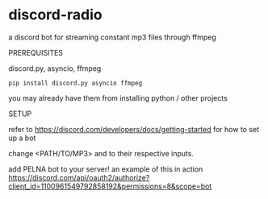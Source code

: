 # discord-radio
a discord bot for streaming constant mp3 files through ffmpeg

PREREQUISITES

discord.py, asyncio, ffmpeg 

```
pip install discord.py asyncio ffmpeg 
```

you may already have them from installing python / other projects 

SETUP

refer to https://discord.com/developers/docs/getting-started for how to set up a bot

change <PATH/TO/MP3> and <YOUR TOKEN ID> to their respective inputs.

add PELNA bot to your server! an example of this in action https://discord.com/api/oauth2/authorize?client_id=1100961549792858192&permissions=8&scope=bot
